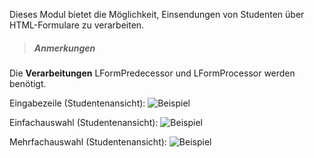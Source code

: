 <!--
 * @file extension_LForm_LFormDesc_de.md
 *
 * @author Till Uhlig <till.uhlig@student.uni-halle.de>
 * @date 2015
-->

Dieses Modul bietet die Möglichkeit, Einsendungen von Studenten über HTML-Formulare zu verarbeiten.

>##### Anmerkungen
Die **Verarbeitungen** LFormPredecessor und LFormProcessor werden benötigt.

Eingabezeile (Studentenansicht):
![](EingabezeileVerwendenSample.png "Beispiel")

Einfachauswahl (Studentenansicht):
![](EinfachauswahlVerwendenSample.png "Beispiel")

Mehrfachauswahl (Studentenansicht):
![](MehrfachauswahlVerwendenSample.png "Beispiel")
